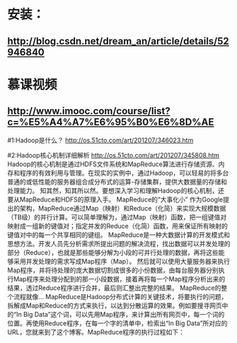 # 安装：
## http://blog.csdn.net/dream_an/article/details/52946840

# 慕课视频
## http://www.imooc.com/course/list?c=%E5%A4%A7%E6%95%B0%E6%8D%AE

#1:Hadoop是什么？
http://os.51cto.com/art/201207/346023.htm

#2:Hadoop核心机制详细解析
http://os.51cto.com/art/201207/345808.htm
Hadoop的核心机制是通过HDFS文件系统和MapReduce算法进行存储资源、内存和程序的有效利用与管理。在现实的实例中，通过Hadoop，可以轻易的将多台普通的或低性能的服务器组合成分布式的运算-存储集群，提供大数据量的存储和处理能力。
知其然，知其所以然。要想深入学习和理解Hadoop的核心机制，还要从MapReduce和HDFS的原理入手。
MapReduce的“大事化小”
作为Google提出的架构，MapReduce通过Map（映射）和Reduce（化简）来实现大规模数据（TB级）的并行计算。可以简单理解为，通过Map（映射）函数，把一组键值对映射成一组新的键值对；指定并发的Reduce（化简）函数，用来保证所有映射的键值对中的每一个共享相同的键组。
MapReduce是一种大数据计算的开发模式和思想方法。开发人员先分析需求所提出问题的解决流程，找出数据可以并发处理的部分（Reduce），也就是那些能够分解为小段的可并行处理的数据，再将这些能够采用并发处理的需求写成Map程序（Map）。
然后就可以使用大量服务器来执行Map程序，并将待处理的庞大数据切割成很多的小份数据，由每台服务器分别执行Map程序来处理分配到的那一小段数据，接着再将每一个Map程序分析出来的结果，透过Reduce程序进行合并，最后则汇整出完整的结果。
MapReduce的整个流程就像…
MapReduce是Hadoop分布式计算的关键技术，将要执行的问题，拆解成Map和Reduce的方式来执行，以达到分散运算的效果。例如要搜寻网页中的“In Big Data”这个词，可以先用Map程序，来计算出所有网页中，每一个词的位置。再使用Reduce程序，在每一个字的清单中，检索出“In Big Data”所对应的URL，您就来到了这个博客。MapReduce程序的执行过程如下：

